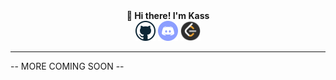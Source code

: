 <meta charset="UTF-8">
<div align="center">
    <div style="font-weight:bold">👋 Hi there! I'm Kass</div>
    <div>
    <a href="https://github.com/CallMeKass/"><img style="display: inline-block;width: 32px;height: 32px;"; src="icons/github.png" alt="github user: CallMeKass"></a>
    <a href="https://discordapp.com/users/TheBiggestYikes#3015/"><img style="display: inline-block;width: 32px;height: 32px;"; src="icons/discord.png" alt="discord user: TheBiggestYikes#3015"></a>
    <a href="https://leetcode.com/0xCA55/"><img style="display: inline-block;width: 32px;height: 32px;"; src="icons/leetcode.png" alt="leetcode user: 0xCA55"></a>
    </div>
</div>
<hr>
<div>-- MORE COMING SOON --</div>